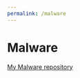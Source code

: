 ```yaml
---
permalink: /malware
---
```

# Malware
[My Malware repository](https://github.com/LionNinjaPlays/Malware)
